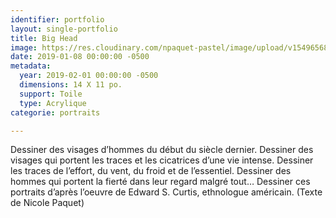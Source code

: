 ```yaml
---
identifier: portfolio
layout: single-portfolio
title: Big Head
image: https://res.cloudinary.com/npaquet-pastel/image/upload/v1549656897/DSC09527%20%287%29.jpg
date: 2019-01-08 00:00:00 -0500
metadata:
  year: 2019-02-01 00:00:00 -0500
  dimensions: 14 X 11 po.
  support: Toile
  type: Acrylique
categorie: portraits

---
```

Dessiner des visages d’hommes du début du siècle dernier. Dessiner des visages qui portent les traces et les cicatrices d’une vie intense. Dessiner les traces de l’effort, du vent, du froid et de l’essentiel. Dessiner des hommes qui portent la fierté dans leur regard malgré tout… Dessiner ces portraits d’après l’oeuvre de Edward S. Curtis, ethnologue américain. (Texte de Nicole Paquet)